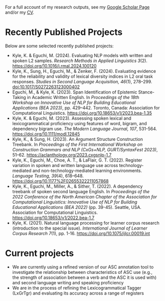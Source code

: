 For a full account of my research outputs, see my <a href="https://scholar.google.com/citations?user=iYNbsfcAAAAJ&hl=en" target = "_blank">Google Scholar Page</a> and/or my <a href="https://kristopherkyle.github.io/professional-webpage/docs/cv" target = "_blank">CV</a>.

# Recently Published Projects
Below are some selected recently published projects:
- Kyle, K. & Eguchi, M. (2024). Evaluating NLP models with written and spoken L2 samples. *Research Methods in Applied Linguistics 3*(2). <a href="https://doi.org/10.1016/j.rmal.2024.100120" target = "_blank">https://doi.org/10.1016/j.rmal.2024.100120</a>
- Kyle, K., Sung, H., Eguchi, M., & Zenker, F. (2024). Evaluating evidence for the reliability and validity of lexical diversity indices in L2 oral task responses. *Studies in Second Language Acquisition, 46*(1), 278–299. <a href="https://doi.org/10.1017/S0272263123000402" target = "_blank">doi:10.1017/S0272263123000402</a>
- Eguchi, M., & Kyle, K. (2023). Span Identification of Epistemic Stance-Taking in Academic Written English. In *Proceedings of the 18th Workshop on Innovative Use of NLP for Building Educational Applications (BEA 2023)*, pp. 429–442. Toronto, Canada: Association for Computational Linguistics. <a href="https://doi.org/10.18653/v1/2023.bea-1.35" target = "_blank">https://doi.org/10.18653/v1/2023.bea-1.35</a>
- Kyle, K. & Eguchi, M. (2023). Assessing spoken lexical and lexicogrammatical proficiency using features of word, bigram, and dependency bigram use. *The Modern Language Journal, 107*, 531-564. <a href="https://doi.org/10.1111/modl.12845" target = "_blank">https://doi.org/10.1111/modl.12845</a>
- Kyle, K., & Sung, H. (2023). An Argument Structure Construction Treebank. In *Proceedings of the First International Workshop on Construction Grammars and NLP (CxGs+NLP, GURT/SyntaxFest 2023)*, 51–62. <a href="https://aclanthology.org/2023.cxgsnlp-1.7" target = "_blank">https://aclanthology.org/2023.cxgsnlp-1.7</a>
- Kyle, K., Eguchi, M., Choe, A. T., & LaFlair, G. T. (2022). Register variation in spoken and written language use across technology-mediated and non-technology-mediated learning environments. *Language Testing, 39*(4), 618–648. <a href="https://doi.org/10.1177%2F02655322211057868" target = "_blank">https://doi.org/10.1177%2F02655322211057868</a>
- Kyle, K., Eguchi, M., Miller, A., & Sither, T. (2022). A dependency treebank of spoken second language English. In *Proceedings of the 2022 Conference of the North American Chapter of the Association for Computational Linguistics: Innovative Use of NLP for Building Educational Applications (BEA 2022)* (pp. 39-45). Seattle, USA. Association for Computational Linguistics. <a href="https://doi.org/10.18653/v1/2022.bea-1.7" target = "_blank">https://doi.org/10.18653/v1/2022.bea-1.7</a>
- Kyle, K. (2021). Natural language processing for learner corpus research (introduction to the special issue). *International Journal of Learner Corpus Research 7*(1), pp. 1-16. https://doi.org/10.1075/ijlcr.00019.int


# Current projects

- We are currently using a refined version of our ASC annotation tool to investigate the relationship between characteristics of ASC use (e.g., the strength of association between a verb and the ASC it is used with) and second language writing and speaking proficiency
- We are in the process of refining the Lexicogrammatical Tagger (LxGrTgr) and evaluating its accuracy across a range of registers

